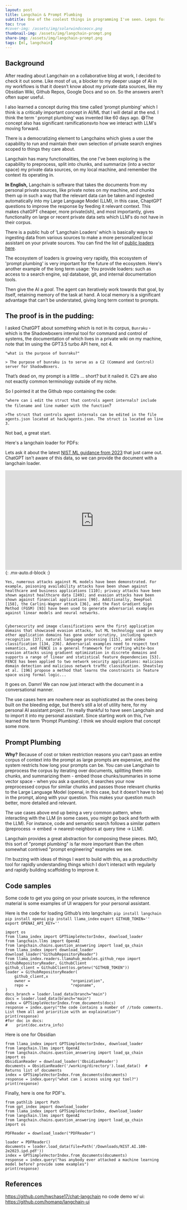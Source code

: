```yaml
---
layout: post
title: Langchain & Prompt Plumbing
subtitle: One of the coolest things in programming I've seen. Legos for AI.
toc: true
#cover-img: /assets/img/solarwindsceocv.png
thumbnail-img: /assets/img/langchain-prompt.png
share-img: /assets/img/langchain-prompt.png
tags: [ml, langchain]
---
```


## Background 

After reading about Langchain on a collaborative blog at work, I decided to check it out some. Like most of us, a blocker to my deeper usage of
AI in my workflows is that it doesn’t know about my private data sources, like my Obsidian Wiki, Github Repos, Google Docs and so on.  So the answers aren't often super useful.

I also learned a concept during this time called ‘prompt plumbing’ which I think is a critically important concept in AI/ML that
I will detail at the end.  I think the term ‘ prompt plumbing’ was invented like 60 days ago.
 😅The concept also has significant ramificationsvto how we interact with LLM's moving forward. 

There is a democratizing element to Langchains which gives a user the capability to run and maintain their own selection of private search engines scoped to things they care about.


Langchain has many functionalities, the one I’ve been exploring is the capability to preprocess, split into chunks, and summarize (into a vector space) my private data sources, on my local machine, and remember the context its operating in. 


**In English,** Langchain is software that takes the documents from my personal private sources, like private notes on my machine, and chunks them up in such a way that the relevant data can be taken and ingested automatically into my Large Language Model (LLM), in this case, ChaptGPT questions to improve the response by feeding it relevant context.  This makes chatGPT cheaper, more private(ish), and most importantly, gives functionality on large or recent private data sets which LLM's do not have in their corpus.


There is a public hub of ‘Langchain Loaders’ which is basically ways to ingesting data from various sources to make a more personalized local assistant on your private sources.
You can find the list of [public loaders here](https://github.com/emptycrown/llama-hub).  


The ecosystem of loaders is growing very rapidly, this ecosystem of 'prompt plumbing' is very important for the future of the ecosystem.
Here's another example of the long term usage: 
You provide loaders: such as access to a search engine, sql database, git, and internal documentation tools. 

Then give the AI a *goal*. The agent can iteratively work towards that goal, by itself, retaining memory of the task at hand.
A local memory is a significant advantage that can't be understated, giving long term context to prompts. 

## The proof is in the pudding: 

I asked ChatGPT about something which is not in its corpus, `Bunraku`  - which is the Shadowboxers internal tool for command and control of systems, the documentation of which lives in a private wiki on my machine, note that Im using the GPT3.5 turbo API here, not 4. 

`"what is the purpose of bunraku?"` 


    > The purpose of bunraku is to serve as a C2 (Command and Control) server for ShadowBoxers.

That’s dead on, my prompt is a little … short? but it nailed it. C2’s are also not exactly common terminology outside of my niche. 

So I pointed it at the Github repo containing the code:

`"where can i edit the struct that controls agent internals? include the filename and line number with the function`?


    >The struct that controls agent internals can be edited in the file agents.json located at hack/agents.json. The struct is located on line 3.

Not bad, a great start.

Here's a langchain loader for PDFs:

Lets ask it about the latest [NIST ML guidance from 2023](https://nvlpubs.nist.gov/nistpubs/ai/NIST.AI.100-2e2023.ipd.pdf) that just came out. ChatGPT isn't aware of this data, so we can provide the document with a langchain loader. 

<iframe src="https://capture.dropbox.com/embed/SyyjrOEWx20WHe0g?source=copy-embed" width="560" height="315" frameborder="0" allow="accelerometer; autoplay; clipboard-write; encrypted-media; gyroscope; picture-in-picture" allowfullscreen></iframe> {: .mx-auto.d-block :}  



~~~
Yes, numerous attacks against ML models have been demonstrated. For example, poisoning availability attacks have been shown against healthcare and business applications [110]; privacy attacks have been shown against healthcare data [249]; and evasion attacks have been shown against financial applications [90]. Additionally, DeepFool [158], the Carlini-Wagner attack [36], and the Fast Gradient Sign Method (FGSM) [93] have been used to generate adversarial examples against linear models and neural networks. 


Cybersecurity and image classifications were the first application domains that showcased evasion attacks, but ML technology used in many other application domains has gone under scrutiny, including speech recognition [37], natural language processing [115], and video classification [134, 236]. Adversarial examples need to respect text semantics, and FENCE is a general framework for crafting white-box evasion attacks using gradient optimization in discrete domains and supports a range of linear and statistical feature dependencies [53]. FENCE has been applied to two network security applications: malicious domain detection and malicious network trafﬁc classiﬁcation. Sheatsley et al. [196] propose a method that learns the constraints in feature space using formal logic... 
~~~

It goes on. Damn! We can now just interact with the document in a conversational manner. 

The use cases here are nowhere near as sophisticated as the ones being built on the bleeding edge, but there’s still a lot of utility here, for my personal AI assistant project. I’m really thankful to have seen Langchain and to import it into my personal assistant.
Since starting work on this, I’ve learned the term ‘Prompt Plumbing’. I think we should explore that concept some more. 


## Prompt Plumbing 

**Why?**
Because of cost or token restriction reasons you can’t pass an entire corpus of context into the prompt as large prompts are expensive, and the system restricts how long your prompts can be.
You can use Langchain to  preprocess the corpus by iterating over documents, splitting them into chunks, and summarizing them - embed those chunks/summaries in some vector space - when you ask a question, it searches your now preprocessed corpus for similar chunks and passes those relevant chunks to the Large Language Model (openai, in this case, but it doesn’t have to be) in the prompt, along with your question.
This makes your question much better, more detailed and relevant.
 
The use cases above end up being a very common pattern, when interacting with the LLM (in some cases, you might go back and forth with the LLM). For instance, code and semantic search follows a similar pattern (preprocess -> embed -> nearest-neighbors at query time -> LLM).

Langchain provides a great abstraction for composing these pieces. IMO, this sort of "prompt plumbing" is far more important than the often somewhat contrived "prompt engineering" examples we see.

I’m buzzing with ideas of things I want to build with this, as a productivity tool for rapidly understanding things which I don't interact with regularly and rapidly building scaffolding to improve it. 


## Code samples
Some code to get you going on your private sources, in the reference material is some examples of UI wrappers for your personal assistant. 

Here is the code for loading Github’s into langchain:
`pip install langchain` 
`pip install openai` 
`pip install llama_index` 
`export GITHUB_TOKEN=''` 
`export OPENAI_API_KEY=''` 

    import os
    from llama_index import GPTSimpleVectorIndex, download_loader
    from langchain.llms import OpenAI
    from langchain.chains.question_answering import load_qa_chain
    from llama_index import download_loader
    download_loader("GithubRepositoryReader")
    from llama_index.readers.llamahub_modules.github_repo import GithubRepositoryReader, GithubClient
    github_client = GithubClient(os.getenv("GITHUB_TOKEN"))
    loader = GithubRepositoryReader(
        github_client,x
        owner =                  "organization",
        repo =                   "reponame",
    )
    docs_branch = loader.load_data(branch="main")
    docs = loader.load_data(branch="main")
    index = GPTSimpleVectorIndex.from_documents(docs)
    response = index.query("the code contains a number of //todo comments. List them all and prioritize with an explaination")
    print(response)
    #for doc in docs:
    #    print(doc.extra_info)

Here is one for Obsidian 


    from llama_index import GPTSimpleVectorIndex, download_loader
    from langchain.llms import OpenAI
    from langchain.chains.question_answering import load_qa_chain
    import os
    ObsidianReader = download_loader('ObsidianReader')
    documents = ObsidianReader('/working/directory').load_data()  # Returns list of documents
    index = GPTSimpleVectorIndex.from_documents(documents)
    response = index.query("what can i access using xyz tool?")
    print(response) 


Finally, here is one for PDF's. 

    from pathlib import Path
    from gpt_index import download_loader
    from llama_index import GPTSimpleVectorIndex, download_loader
    from langchain.llms import OpenAI   
    from langchain.chains.question_answering import load_qa_chain
    import os

    PDFReader = download_loader("PDFReader")

    loader = PDFReader()
    documents = loader.load_data(file=Path('/Downloads/NIST.AI.100-2e2023.ipd.pdf'))
    index = GPTSimpleVectorIndex.from_documents(documents)
    response = index.query("has anybody ever attacked a machine learning model before? provide some examples")
    print(response)




## References
https://github.com/hwchase17/chat-langchain
no code demo w/ ui: https://github.com/homanp/langchain-ui 